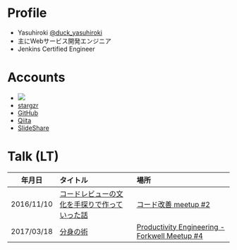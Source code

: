 # Profile

* Yasuhiroki [@duck\_yasuhiroki](https://twitter.com/duck_yasuhiroki)
* 主にWebサービス開発エンジニア
* Jenkins Certified Engineer

# Accounts

* [![](https://img.shields.io/badge/tech-stack-0690fa.svg?style=flat)](https://stackshare.io/yasuhiroki/yasuhiroki)
* [stargzr](https://stargzr.net/users/yasuhiroki)
* [GitHub](https://github.com/yasuhiroki)
* [Qiita](https://qiita.com/yasuhiroki)
* [SlideShare](https://www.slideshare.net/yasuhirokiyota/)

# Talk \(LT\)

| **年月日** | **タイトル** | **場所** |
| :---: | :--- | :--- |
| 2016/11/10 | [コードレビューの文化を手探りで作っていった話](https://www.slideshare.net/yasuhirokiyota/ss-68577272) | [コード改善 meetup \#2](https://kaizen.connpass.com/event/42118/) |
| 2017/03/18 | [分身の術](https://www.slideshare.net/yasuhirokiyota/ss-73260442) | [Productivity Engineering - Forkwell Meetup \#4](https://forkwell.connpass.com/event/51332/) |



